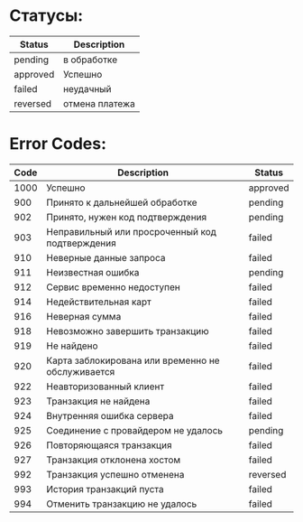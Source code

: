 # Статусы: 
Status   | Description
-------- | --------------------------------------
pending  | в обработке
approved | Успешно
failed   | неудачный
reversed | отмена платежа


# Error Codes:

Code  | Description                                                               | Status
----- | ------------------------------------------------------------------------- | -----------------
1000  | Успешно                                                                   | approved
900   | Принято к дальнейшей обработке                                            | pending
902   | Принято, нужен код подтверждения                                          | pending
903   | Неправильный или просроченный код подтверждения                           | failed
910   | Неверные данные запроса                                                   | failed
911   | Неизвестная ошибка                                                        | pending
912   | Сервис временно недоступен                                                | failed
914   | Недействительная карт                                                     | failed
916   | Неверная сумма                                                            | failed
918   | Невозможно завершить транзакцию                                           | failed
919   | Не найдено                                                                | failed
920   | Карта заблокирована или временно не обслуживается                         | failed
922   | Неавторизованный клиент                                                   | failed
923   | Транзакция не найдена                                                     | failed
924   | Внутренняя ошибка сервера                                                 | failed
925   | Соединение с провайдером не удалось                                       | pending
926   | Повторяющаяся транзакция                                                  | failed
927   | Транзакция отклонена хостом                                               | failed
992   | Транзакция успешно отменена                                               | reversed
993   | История транзакций пуста                                                  | failed
994   | Отменить транзакцию не удалось                                            | failed
